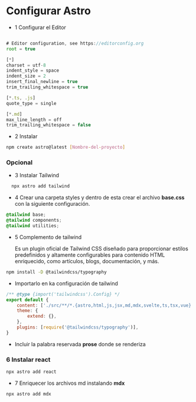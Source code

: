 # Configurar Astro

- 1 Configurar el Editor

```Javascript

# Editor configuration, see https://editorconfig.org
root = true

[*]
charset = utf-8
indent_style = space
indent_size = 2
insert_final_newline = true
trim_trailing_whitespace = true

[*.ts, .js]
quote_type = single

[*.md]
max_line_length = off
trim_trailing_whitespace = false

```

- 2 Instalar

```Bash
npm create astro@latest [Nombre-del-proyecto]
```

### Opcional

- 3 Instalar Tailwind

```Bash
  npx astro add tailwind
```

- 4 Crear una carpeta styles y dentro de esta crear el archivo **base.css** con la siguiente configuración.

```Css
@tailwind base;
@tailwind components;
@tailwind utilities;
```

- 5 Complemento de tailwind

  Es un plugin oficial de Tailwind CSS diseñado para proporcionar estilos predefinidos y altamente configurables para contenido HTML enriquecido, como artículos, blogs, documentación, y más.

```Bash
npm install -D @tailwindcss/typography
```

- Importarlo en ka configuración de tailwind

```Javascript
/** @type {import('tailwindcss').Config} */
export default {
	content: ['./src/**/*.{astro,html,js,jsx,md,mdx,svelte,ts,tsx,vue}'],
	theme: {
		extend: {},
	},
	plugins: [require('@tailwindcss/typography')],
}
```

- Incluir la palabra reservada **prose** donde se renderiza

### 6 Instalar react

```Bash
npx astro add react
```

- 7 Enriquecer los archivos md instalando **mdx**

```Bash
npx astro add mdx
```
